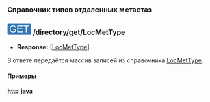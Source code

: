 ### Справочник типов отдаленных метастаз

### ![GET](../../../../img/get.png) /directory/get/LocMetType
* **Response:** [[LocMetType](../../../../types/types.md#com.siams.med.api.LocMetType)]

В ответе передаётся массив записей из справочника [LocMetType](../../../../types/types.md#com.siams.med.api.LocMetType).

#### Примеры
**[http](examples/get.md)**
**[java](examples/getJava.md)**
